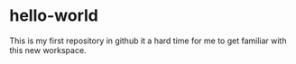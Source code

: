 # hello-world
This is my first repository in github
it a hard time for me to get familiar with this new workspace.
